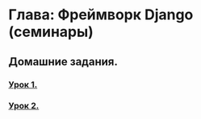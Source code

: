 # Глава: Фреймворк Django (семинары)
## Домашние задания.
 
### [Урок 1.](/Lesson01/Homework)

### [Урок 2.](/Lesson02/Homework2)

[//]: # (### [Урок 3.]&#40;/Lesson03/HomeWork&#41;)

[//]: # (### [Урок 4.]&#40;/Lesson04/Homework&#41;)

[//]: # (### [Урок 5.]&#40;/Lesson05/Homework&#41;)

[//]: # (### [Урок 6.]&#40;/Lesson06/Homework&#41;)